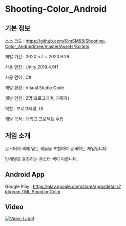 # Shooting-Color_Android
## 기본 정보
소스 코드 : https://github.com/KimSM98/Shooting-Color_Android/tree/master/Assets/Scripts

개발 기간 : 2020.5.7 ~ 2020.9.28

사용 엔진 : Unity 2019.4.9f1

사용 언어 : C#

개발 환경 : Visual Studio Code

개발 인원 : 2명(프로그래머, 기획자)

역할 : 프로그래밍, UI

개발 목적 : 대학교 프로젝트 수업

## 게임 소개
몬스터의 색에 맞는 색들을 조합하여 공격하는 게임입니다.

단계별로 등장하는 몬스터 색이 다릅니다.

## Android App
Google Play : https://play.google.com/store/apps/details?id=com.TML.ShootingColor


## Video
[![Video Label](http://img.youtube.com/vi/l9ElpkpWlv4/0.jpg)](https://youtu.be/l9ElpkpWlv4)
